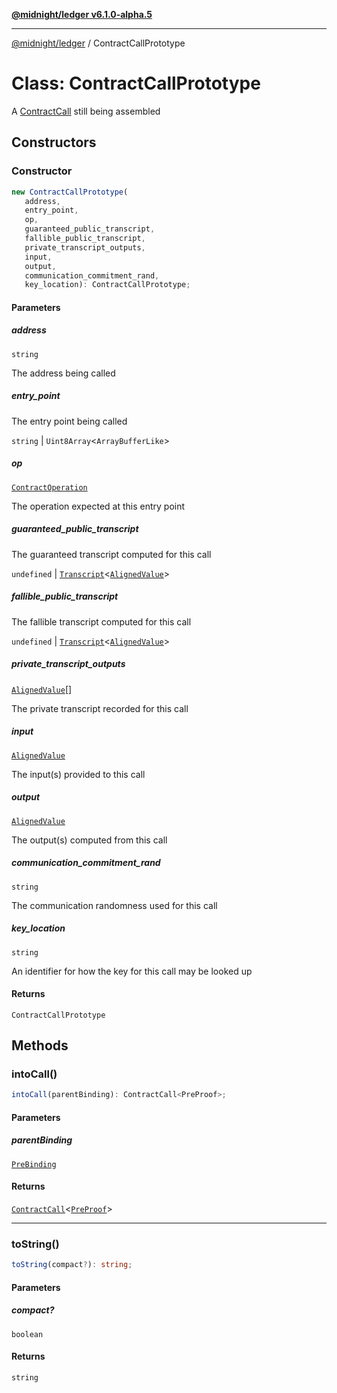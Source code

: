 [**@midnight/ledger v6.1.0-alpha.5**](../README.md)

***

[@midnight/ledger](../globals.md) / ContractCallPrototype

# Class: ContractCallPrototype

A [ContractCall](ContractCall.md) still being assembled

## Constructors

### Constructor

```ts
new ContractCallPrototype(
   address, 
   entry_point, 
   op, 
   guaranteed_public_transcript, 
   fallible_public_transcript, 
   private_transcript_outputs, 
   input, 
   output, 
   communication_commitment_rand, 
   key_location): ContractCallPrototype;
```

#### Parameters

##### address

`string`

The address being called

##### entry\_point

The entry point being called

`string` | `Uint8Array`\<`ArrayBufferLike`\>

##### op

[`ContractOperation`](ContractOperation.md)

The operation expected at this entry point

##### guaranteed\_public\_transcript

The guaranteed transcript computed
for this call

`undefined` | [`Transcript`](../type-aliases/Transcript.md)\<[`AlignedValue`](../type-aliases/AlignedValue.md)\>

##### fallible\_public\_transcript

The fallible transcript computed for
this call

`undefined` | [`Transcript`](../type-aliases/Transcript.md)\<[`AlignedValue`](../type-aliases/AlignedValue.md)\>

##### private\_transcript\_outputs

[`AlignedValue`](../type-aliases/AlignedValue.md)[]

The private transcript recorded for
this call

##### input

[`AlignedValue`](../type-aliases/AlignedValue.md)

The input(s) provided to this call

##### output

[`AlignedValue`](../type-aliases/AlignedValue.md)

The output(s) computed from this call

##### communication\_commitment\_rand

`string`

The communication randomness used
for this call

##### key\_location

`string`

An identifier for how the key for this call may be
looked up

#### Returns

`ContractCallPrototype`

## Methods

### intoCall()

```ts
intoCall(parentBinding): ContractCall<PreProof>;
```

#### Parameters

##### parentBinding

[`PreBinding`](PreBinding.md)

#### Returns

[`ContractCall`](ContractCall.md)\<[`PreProof`](PreProof.md)\>

***

### toString()

```ts
toString(compact?): string;
```

#### Parameters

##### compact?

`boolean`

#### Returns

`string`

